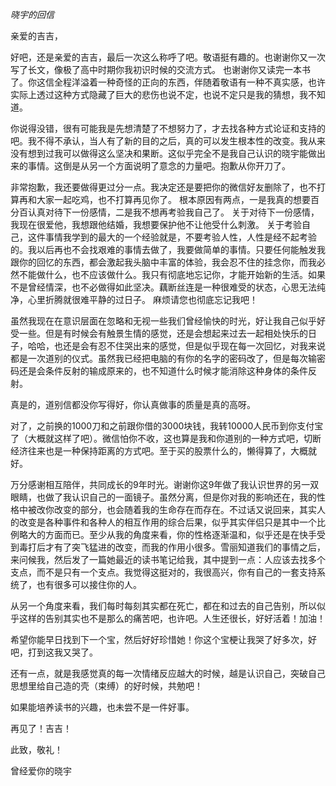 *晓宇的回信*

亲爱的吉吉，

好吧，还是亲爱的吉吉，最后一次这么称呼了吧。敬语挺有趣的。也谢谢你又一次写了长文，像极了高中时期你我初识时候的交流方式。
也谢谢你又读完一本书了。你这信全程洋溢着一种奇怪的正向的东西，伴随着敬语有一种不真实感，也许实际上透过这种方式隐藏了巨大的悲伤也说不定，也说不定只是我的猜想，我不知道。

你说得没错，很有可能我是先想清楚了不想努力了，才去找各种方式论证和支持的吧。我不得不承认，当人有了新的目的之后，真的可以发生根本性的改变。我从来没有想到过我可以做得这么坚决和果断。这似乎完全不是我自己认识的晓宇能做出来的事情。这倒是从另一个方面说明了意念的力量吧。抱歉从你开刀了。

非常抱歉，我还要做得更过分一点。我决定还是要把你的微信好友删除了，也不打算再和大家一起吃鸡，也不打算再见你了。
根本原因有两点，一是我真的想要百分百认真对待下一份感情，二是我不想再考验我自己了。
关于对待下一份感情，我现在很爱他，我想跟他结婚，我想要保护他不让他受什么刺激。
关于考验自己，这件事情我学到的最大的一个经验就是，不要考验人性，人性是经不起考验的。我以后再也不会找艰难的事情去做了，我要做简单的事情。只要任何能触发我跟你的回忆的东西，都会激起我头脑中丰富的体验，我会忍不住的挂念你，而我必然不能做什么，也不应该做什么。我只有彻底地忘记你，才能开始新的生活。如果不是曾经情深，也不必做得如此坚决。藕断丝连是一种很难受的状态，心思无法纯净，心里折腾就很难平静的过日子。
麻烦请您也彻底忘记我吧！

虽然我现在在意识层面在忽略和无视一些我们曾经愉快的时光，好让我自己似乎好受一些。但是有时候会有触景生情的感觉，还是会想起来过去一起相处快乐的日子，哈哈，也还是会有忍不住哭出来的感觉，但是似乎现在每一次回忆，对我来说都是一次道别的仪式。虽然我已经把电脑的有你的名字的密码改了，但是每次输密码还是会条件反射的输成原来的，也不知道什么时候才能消除这种身体的条件反射。

真是的，道别信都没你写得好，你认真做事的质量是真的高呀。

对了，之前换的1000刀和之前跟你借的3000块钱，我转10000人民币到你支付宝了（大概就这样了吧）。微信怕你不收，这也算是我和你道别的一种方式吧，切断经济往来也是一种保持距离的方式吧。至于买的股票什么的，懒得算了，大概就好。

万分感谢相互陪伴，共同成长的9年时光。谢谢你这9年做了我认识世界的另一双眼睛，也做了我认识自己的一面镜子。虽然分离，但是你对我的影响还在，我的性格中被改你改变的部分，也会随着我的生命存在而存在。不过话又说回来，其实人的改变是各种事件和各种人的相互作用的综合后果，似乎其实伴侣只是其中一个比例略大的方面而已。至少从我的角度来看，你的性格逐渐温和，似乎还是在快手受到毒打后才有了突飞猛进的改变，而我的作用小很多。雪丽知道我们的事情之后，来问候我，然后发了一篇她最近的读书笔记给我，其中提到一点：人应该去找多个支点，而不是只有一个支点。我觉得这挺对的，我很高兴，你有自己的一套支持系统了，也有很多可以接住你的人。

从另一个角度来看，我们每时每刻其实都在死亡，都在和过去的自己告别，所以似乎这样的告别其实也不是那么的痛苦吧，也许吧。人生还很长，好好活着！加油！

希望你能早日找到下一个宝，然后好好珍惜她！你这个宝梗让我哭了好多次，好吧，打到这我又哭了。

还有一点，就是我感觉真的每一次情绪反应越大的时候，越是认识自己，突破自己思想里给自己造的壳（束缚）的好时候，共勉吧！

如果能培养读书的兴趣，也未尝不是一件好事。

再见了！吉吉！

此致，敬礼！

曾经爱你的晓宇
